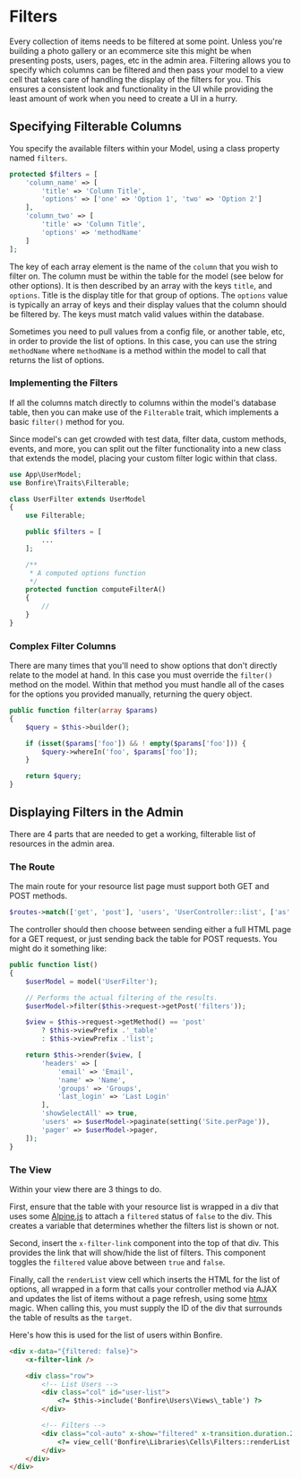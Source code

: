 # Filters

Every collection of items needs to be filtered at some point. Unless you're building a photo gallery or an ecommerce
site this might be when presenting posts, users, pages, etc in the admin area. Filtering allows you to specify which
columns can be filtered and then pass your model to a view cell that takes care of handling the display of the filters
for you. This ensures a consistent look and functionality in the UI while providing the least amount of work when you
need to create a UI in a hurry.

## Specifying Filterable Columns

You specify the available filters within your Model, using a class property named `filters`.

```php
protected $filters = [
    'column_name' => [
        'title' => 'Column Title',
        'options' => ['one' => 'Option 1', 'two' => 'Option 2']
    ],
    'column_two' => [
        'title' => 'Column Title',
        'options' => 'methodName'
    ]
];
```

The key of each array element is the name of the `column` that you wish to filter on. The column must be within the
table for the model (see below for other options). It is then described by an array with the keys `title`, and `options`.
Title is the display title for that group of options. The `options` value is typically an array of keys and their display
values that the column should be filtered by. The keys must match valid values within the database.

Sometimes you need to pull values from a config file, or another table, etc, in order to provide the list of options.
In this case, you can use the string `methodName` where `methodName` is a method within the model to call
that returns the list of options.

### Implementing the Filters

If all the columns match directly to columns within the model's database table, then you can make use of the `Filterable`
trait, which implements a basic `filter()` method for you.

Since model's can get crowded with test data, filter data, custom methods, events, and more, you can split out the
filter functionality into a new class that extends the model, placing your custom filter logic within that class.

```php
use App\UserModel;
use Bonfire\Traits\Filterable;

class UserFilter extends UserModel
{
    use Filterable;

    public $filters = [
        ...
    ];

    /**
     * A computed options function
     */
    protected function computeFilterA()
    {
        //
    }
}
```

### Complex Filter Columns

There are many times that you'll need to show options that don't directly relate to the model at hand. In this case
you must override the  `filter()` method on the model. Within that method you must handle all of the cases for the
options you provided manually, returning the query object.

```php
public function filter(array $params)
{
    $query = $this->builder();

    if (isset($params['foo']) && ! empty($params['foo'])) {
        $query->whereIn('foo', $params['foo']);
    }

    return $query;
}
```

## Displaying Filters in the Admin

There are 4 parts that are needed to get a working, filterable list of resources in the admin area.

### The Route

The main route for your resource list page must support both GET and POST methods.

```php
$routes->match(['get', 'post'], 'users', 'UserController::list', ['as' => 'user-list']);
```

The controller should then choose between sending either a full HTML page for a GET request, or just
sending back the table for POST requests. You might do it something like:

```php
public function list()
{
    $userModel = model('UserFilter');

    // Performs the actual filtering of the results.
    $userModel->filter($this->request->getPost('filters'));

    $view = $this->request->getMethod() == 'post'
        ? $this->viewPrefix .'_table'
        : $this->viewPrefix .'list';

    return $this->render($view, [
        'headers' => [
            'email' => 'Email',
            'name' => 'Name',
            'groups' => 'Groups',
            'last_login' => 'Last Login'
        ],
        'showSelectAll' => true,
        'users' => $userModel->paginate(setting('Site.perPage')),
        'pager' => $userModel->pager,
    ]);
}
```

### The View

Within your view there are 3 things to do.

First, ensure that the table with your resource list is wrapped in a div that uses some [Alpine.js](https://alpinejs.dev/)
to attach a `filtered` status of `false` to the div. This creates a variable that determines whether the filters list
is shown or not.

Second, insert the `x-filter-link` component into the top of that div. This provides the link that will show/hide the
list of filters. This component toggles the `filtered` value above between `true` and `false`.

Finally, call the `renderList` view cell which inserts the HTML for the list of options, all wrapped in a form
that calls your controller method via AJAX and updates the list of items without a page refresh, using some
[htmx](https://htmx.org/) magic. When calling this, you must supply the ID of the div that surrounds the table of
results as the `target`.

Here's how this is used for the list of users within Bonfire.

```html
<div x-data="{filtered: false}">
    <x-filter-link />

    <div class="row">
        <!-- List Users -->
        <div class="col" id="user-list">
            <?= $this->include('Bonfire\Users\Views\_table') ?>
        </div>

        <!-- Filters -->
        <div class="col-auto" x-show="filtered" x-transition.duration.240ms>
            <?= view_cell('Bonfire\Libraries\Cells\Filters::renderList', 'model=UserFilter target=#user-list') ?>
        </div>
    </div>
</div>
```

